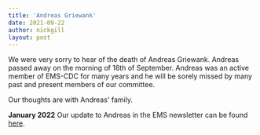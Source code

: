 ```yaml
---
title: 'Andreas Griewank'
date: 2021-09-22
author: nickgill
layout: post
---
```


We were very sorry to hear of the death of Andreas Griewank. Andreas passed away on the morning of 16th of September. Andreas was an active member of EMS-CDC for many years and he will be sorely missed by many past and present members of our committee.

Our thoughts are with Andreas' family.

**January 2022** Our update to Andreas in the EMS newsletter can be found <a href = "https://ems.press/content/serial-article-files/17931">here</a>.



